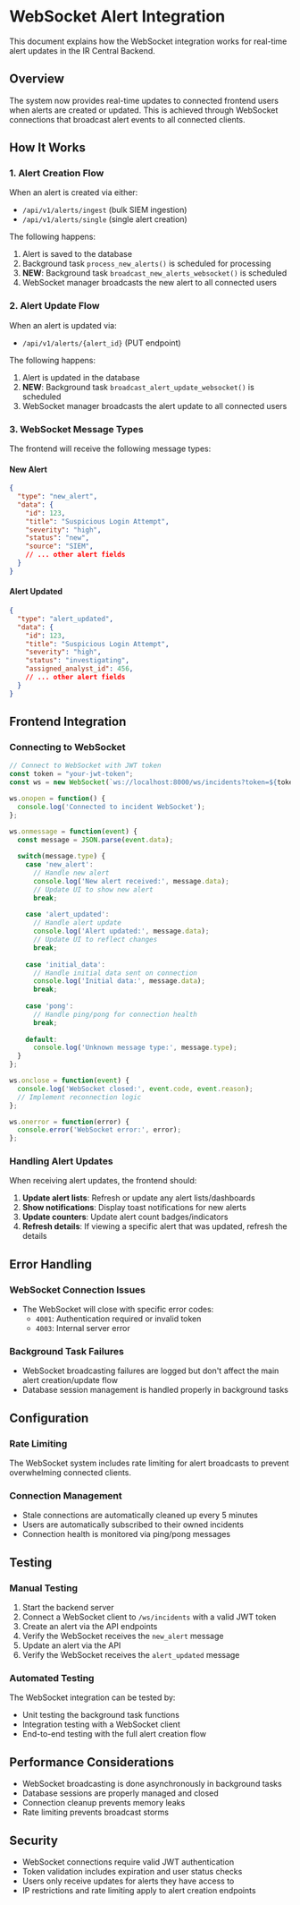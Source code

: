 # WebSocket Alert Integration

This document explains how the WebSocket integration works for real-time alert updates in the IR Central Backend.

## Overview

The system now provides real-time updates to connected frontend users when alerts are created or updated. This is achieved through WebSocket connections that broadcast alert events to all connected clients.

## How It Works

### 1. Alert Creation Flow

When an alert is created via either:
- `/api/v1/alerts/ingest` (bulk SIEM ingestion)
- `/api/v1/alerts/single` (single alert creation)

The following happens:

1. Alert is saved to the database
2. Background task `process_new_alerts()` is scheduled for processing
3. **NEW**: Background task `broadcast_new_alerts_websocket()` is scheduled
4. WebSocket manager broadcasts the new alert to all connected users

### 2. Alert Update Flow

When an alert is updated via:
- `/api/v1/alerts/{alert_id}` (PUT endpoint)

The following happens:

1. Alert is updated in the database
2. **NEW**: Background task `broadcast_alert_update_websocket()` is scheduled
3. WebSocket manager broadcasts the alert update to all connected users

### 3. WebSocket Message Types

The frontend will receive the following message types:

#### New Alert
```json
{
  "type": "new_alert",
  "data": {
    "id": 123,
    "title": "Suspicious Login Attempt",
    "severity": "high",
    "status": "new",
    "source": "SIEM",
    // ... other alert fields
  }
}
```

#### Alert Updated
```json
{
  "type": "alert_updated",
  "data": {
    "id": 123,
    "title": "Suspicious Login Attempt",
    "severity": "high",
    "status": "investigating",
    "assigned_analyst_id": 456,
    // ... other alert fields
  }
}
```

## Frontend Integration

### Connecting to WebSocket

```javascript
// Connect to WebSocket with JWT token
const token = "your-jwt-token";
const ws = new WebSocket(`ws://localhost:8000/ws/incidents?token=${token}`);

ws.onopen = function() {
  console.log('Connected to incident WebSocket');
};

ws.onmessage = function(event) {
  const message = JSON.parse(event.data);
  
  switch(message.type) {
    case 'new_alert':
      // Handle new alert
      console.log('New alert received:', message.data);
      // Update UI to show new alert
      break;
      
    case 'alert_updated':
      // Handle alert update
      console.log('Alert updated:', message.data);
      // Update UI to reflect changes
      break;
      
    case 'initial_data':
      // Handle initial data sent on connection
      console.log('Initial data:', message.data);
      break;
      
    case 'pong':
      // Handle ping/pong for connection health
      break;
      
    default:
      console.log('Unknown message type:', message.type);
  }
};

ws.onclose = function(event) {
  console.log('WebSocket closed:', event.code, event.reason);
  // Implement reconnection logic
};

ws.onerror = function(error) {
  console.error('WebSocket error:', error);
};
```

### Handling Alert Updates

When receiving alert updates, the frontend should:

1. **Update alert lists**: Refresh or update any alert lists/dashboards
2. **Show notifications**: Display toast notifications for new alerts
3. **Update counters**: Update alert count badges/indicators
4. **Refresh details**: If viewing a specific alert that was updated, refresh the details

## Error Handling

### WebSocket Connection Issues

- The WebSocket will close with specific error codes:
  - `4001`: Authentication required or invalid token
  - `4003`: Internal server error

### Background Task Failures

- WebSocket broadcasting failures are logged but don't affect the main alert creation/update flow
- Database session management is handled properly in background tasks

## Configuration

### Rate Limiting

The WebSocket system includes rate limiting for alert broadcasts to prevent overwhelming connected clients.

### Connection Management

- Stale connections are automatically cleaned up every 5 minutes
- Users are automatically subscribed to their owned incidents
- Connection health is monitored via ping/pong messages

## Testing

### Manual Testing

1. Start the backend server
2. Connect a WebSocket client to `/ws/incidents` with a valid JWT token
3. Create an alert via the API endpoints
4. Verify the WebSocket receives the `new_alert` message
5. Update an alert via the API
6. Verify the WebSocket receives the `alert_updated` message

### Automated Testing

The WebSocket integration can be tested by:
- Unit testing the background task functions
- Integration testing with a WebSocket client
- End-to-end testing with the full alert creation flow

## Performance Considerations

- WebSocket broadcasting is done asynchronously in background tasks
- Database sessions are properly managed and closed
- Connection cleanup prevents memory leaks
- Rate limiting prevents broadcast storms

## Security

- WebSocket connections require valid JWT authentication
- Token validation includes expiration and user status checks
- Users only receive updates for alerts they have access to
- IP restrictions and rate limiting apply to alert creation endpoints
